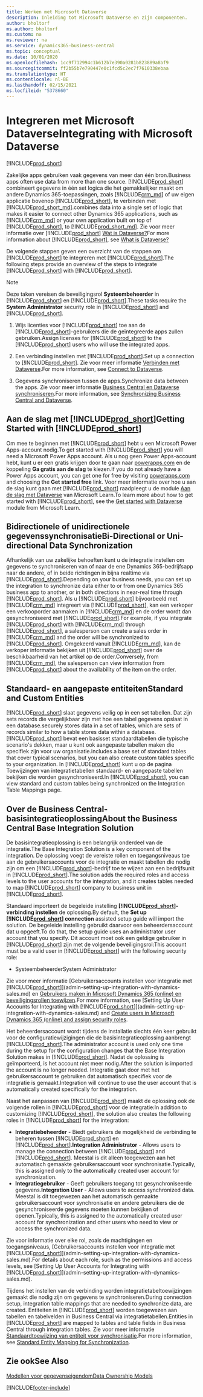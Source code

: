 ```yaml
---
title: Werken met Microsoft Dataverse
description: Inleiding tot Microsoft Dataverse en zijn componenten.
author: bholtorf
ms.author: bholtorf
ms.custom: na
ms.reviewer: na
ms.service: dynamics365-business-central
ms.topic: conceptual
ms.date: 10/01/2020
ms.openlocfilehash: 1cc9f712994c1b612b7e390a0281b823889a8bf9
ms.sourcegitcommit: ff2b55b7e790447e0c1fcd5c2ec7f7610338ebaa
ms.translationtype: HT
ms.contentlocale: nl-BE
ms.lasthandoff: 02/15/2021
ms.locfileid: "5378660"
---
```

# <a name="integrating-with-microsoft-dataverse"></a><span data-ttu-id="bfba0-103">Integreren met Microsoft Dataverse</span><span class="sxs-lookup"><span data-stu-id="bfba0-103">Integrating with Microsoft Dataverse</span></span>
[!INCLUDE[prod_short](includes/cc_data_platform_banner.md)]

<span data-ttu-id="bfba0-104">Zakelijke apps gebruiken vaak gegevens van meer dan één bron.</span><span class="sxs-lookup"><span data-stu-id="bfba0-104">Business apps often use data from more than one source.</span></span> [!INCLUDE[prod_short](includes/cds_long_md.md)] <span data-ttu-id="bfba0-105">combineert gegevens in één set logica die het gemakkelijker maakt om andere Dynamics 365-toepassingen, zoals [!INCLUDE[crm_md](includes/crm_md.md)] of uw eigen applicatie bovenop [!INCLUDE[prod_short](includes/cds_long_md.md)], te verbinden met [!INCLUDE[prod_short_md](includes/prod_short.md)].</span><span class="sxs-lookup"><span data-stu-id="bfba0-105">combines data into a single set of logic that makes it easier to connect other Dynamics 365 applications, such as [!INCLUDE[crm_md](includes/crm_md.md)] or your own application built on top of [!INCLUDE[prod_short](includes/cds_long_md.md)], to [!INCLUDE[prod_short_md](includes/prod_short.md)].</span></span> <span data-ttu-id="bfba0-106">Zie voor meer informatie over [!INCLUDE[prod_short](includes/cds_long_md.md)] [Wat is Dataverse?](https://docs.microsoft.com/powerapps/maker/common-data-service/data-platform-intro)</span><span class="sxs-lookup"><span data-stu-id="bfba0-106">For more information about [!INCLUDE[prod_short](includes/cds_long_md.md)], see [What is Dataverse?](https://docs.microsoft.com/powerapps/maker/common-data-service/data-platform-intro)</span></span>

<span data-ttu-id="bfba0-107">De volgende stappen geven een overzicht van de stappen om [!INCLUDE[prod_short](includes/cds_long_md.md)] te integreren met [!INCLUDE[prod_short](includes/prod_short.md)].</span><span class="sxs-lookup"><span data-stu-id="bfba0-107">The following steps provide an overview of the steps to integrate [!INCLUDE[prod_short](includes/cds_long_md.md)] with [!INCLUDE[prod_short](includes/prod_short.md)].</span></span>

> [!Note]  
> <span data-ttu-id="bfba0-108">Deze taken vereisen de beveiligingsrol **Systeembeheerder** in [!INCLUDE[prod_short](includes/cds_long_md.md)] en [!INCLUDE[prod_short](includes/prod_short.md)].</span><span class="sxs-lookup"><span data-stu-id="bfba0-108">These tasks require the **System Administrator** security role in [!INCLUDE[prod_short](includes/cds_long_md.md)] and [!INCLUDE[prod_short](includes/prod_short.md)].</span></span>  

1. <span data-ttu-id="bfba0-109">Wijs licenties voor [!INCLUDE[prod_short](includes/cds_long_md.md)] toe aan de [!INCLUDE[prod_short](includes/prod_short.md)]-gebruikers die de geïntegreerde apps zullen gebruiken.</span><span class="sxs-lookup"><span data-stu-id="bfba0-109">Assign licenses for [!INCLUDE[prod_short](includes/cds_long_md.md)] to the [!INCLUDE[prod_short](includes/prod_short.md)] users who will use the integrated apps.</span></span>

2. <span data-ttu-id="bfba0-110">Een verbinding instellen met [!INCLUDE[prod_short](includes/cds_long_md.md)].</span><span class="sxs-lookup"><span data-stu-id="bfba0-110">Set up a connection to [!INCLUDE[prod_short](includes/cds_long_md.md)].</span></span> <span data-ttu-id="bfba0-111">Zie voor meer informatie [Verbinden met Dataverse](admin-how-to-set-up-a-dynamics-crm-connection.md).</span><span class="sxs-lookup"><span data-stu-id="bfba0-111">For more information, see [Connect to Dataverse](admin-how-to-set-up-a-dynamics-crm-connection.md).</span></span>  

3. <span data-ttu-id="bfba0-112">Gegevens synchroniseren tussen de apps.</span><span class="sxs-lookup"><span data-stu-id="bfba0-112">Synchronize data between the apps.</span></span> <span data-ttu-id="bfba0-113">Zie voor meer informatie [Business Central en Dataverse synchroniseren](admin-synchronizing-business-central-and-sales.md).</span><span class="sxs-lookup"><span data-stu-id="bfba0-113">For more information, see [Synchronizing Business Central and Dataverse](admin-synchronizing-business-central-and-sales.md).</span></span> 

## <a name="getting-started-with-prod_short"></a><span data-ttu-id="bfba0-114">Aan de slag met [!INCLUDE[prod_short](includes/cds_long_md.md)]</span><span class="sxs-lookup"><span data-stu-id="bfba0-114">Getting Started with [!INCLUDE[prod_short](includes/cds_long_md.md)]</span></span>
<span data-ttu-id="bfba0-115">Om mee te beginnen met [!INCLUDE[prod_short](includes/cds_long_md.md)] hebt u een Microsoft Power Apps-account nodig.</span><span class="sxs-lookup"><span data-stu-id="bfba0-115">To get started with [!INCLUDE[prod_short](includes/cds_long_md.md)] you will need a Microsoft Power Apps account.</span></span> <span data-ttu-id="bfba0-116">Als u nog geen Power Apps-account hebt, kunt u er een gratis krijgen door te gaan naar [powerapps.com](https://make.powerapps.com/?utm_source=padocs&utm_medium=linkinadoc&utm_campaign=referralsfromdoc) en de koppeling **Ga gratis aan de slag** te kiezen.</span><span class="sxs-lookup"><span data-stu-id="bfba0-116">If you do not already have a Power Apps account, you can get one for free by visiting [powerapps.com](https://make.powerapps.com/?utm_source=padocs&utm_medium=linkinadoc&utm_campaign=referralsfromdoc) and choosing the **Get started free** link.</span></span> <span data-ttu-id="bfba0-117">Voor meer informatie over hoe u aan de slag kunt gaan met [!INCLUDE[prod_short](includes/cds_long_md.md)] raadpleegt u de module [Aan de slag met Dataverse](https://docs.microsoft.com/learn/modules/get-started-with-powerapps-common-data-service/) van Microsoft Learn.</span><span class="sxs-lookup"><span data-stu-id="bfba0-117">To learn more about how to get started with [!INCLUDE[prod_short](includes/cds_long_md.md)], see the [Get started with Dataverse](https://docs.microsoft.com/learn/modules/get-started-with-powerapps-common-data-service/) module from Microsoft Learn.</span></span>

## <a name="bi-directional-or-uni-directional-data-synchronization"></a><span data-ttu-id="bfba0-118">Bidirectionele of unidirectionele gegevenssynchronisatie</span><span class="sxs-lookup"><span data-stu-id="bfba0-118">Bi-Directional or Uni-directional Data Synchronization</span></span>
<span data-ttu-id="bfba0-119">Afhankelijk van uw zakelijke behoeften kunt u de integratie instellen om gegevens te synchroniseren van of naar de ene Dynamics 365-bedrijfsapp naar de andere, of in beide richtingen in bijna realtime via [!INCLUDE[prod_short](includes/cds_long_md.md)].</span><span class="sxs-lookup"><span data-stu-id="bfba0-119">Depending on your business needs, you can set up the integration to synchronize data either to or from one Dynamics 365 business app to another, or in both directions in near-real time through [!INCLUDE[prod_short](includes/cds_long_md.md)].</span></span> <span data-ttu-id="bfba0-120">Als u [!INCLUDE[prod_short](includes/prod_short.md)] bijvoorbeeld met [!INCLUDE[crm_md](includes/crm_md.md)] integreert via [!INCLUDE[prod_short](includes/cds_long_md.md)], kan een verkoper een verkooporder aanmaken in [!INCLUDE[crm_md](includes/crm_md.md)] en de order wordt dan gesynchroniseerd met [!INCLUDE[prod_short](includes/prod_short.md)].</span><span class="sxs-lookup"><span data-stu-id="bfba0-120">For example, if you integrate [!INCLUDE[prod_short](includes/prod_short.md)] with [!INCLUDE[crm_md](includes/crm_md.md)] through [!INCLUDE[prod_short](includes/cds_long_md.md)], a salesperson can create a sales order in [!INCLUDE[crm_md](includes/crm_md.md)] and the order will be synchronized to [!INCLUDE[prod_short](includes/prod_short.md)].</span></span> <span data-ttu-id="bfba0-121">Omgekeerd vanuit [!INCLUDE[crm_md](includes/crm_md.md)], kan de verkoper informatie bekijken uit [!INCLUDE[prod_short](includes/prod_short.md)] over de beschikbaarheid van het artikel op de order.</span><span class="sxs-lookup"><span data-stu-id="bfba0-121">Conversely, from [!INCLUDE[crm_md](includes/crm_md.md)], the salesperson can view information from [!INCLUDE[prod_short](includes/prod_short.md)] about the availability of the item on the order.</span></span> 

## <a name="standard-and-custom-entities"></a><span data-ttu-id="bfba0-122">Standaard- en aangepaste entiteiten</span><span class="sxs-lookup"><span data-stu-id="bfba0-122">Standard and Custom Entities</span></span>
[!INCLUDE[prod_short](includes/cds_long_md.md)] <span data-ttu-id="bfba0-123">slaat gegevens veilig op in een set tabellen. Dat zijn sets records die vergelijkbaar zijn met hoe een tabel gegevens opslaat in een database.</span><span class="sxs-lookup"><span data-stu-id="bfba0-123">securely stores data in a set of tables, which are sets of records similar to how a table stores data within a database.</span></span> [!INCLUDE[prod_short](includes/cds_long_md.md)] <span data-ttu-id="bfba0-124">bevat een basisset standaardtabellen die typische scenario's dekken, maar u kunt ook aangepaste tabellen maken die specifiek zijn voor uw organisatie.</span><span class="sxs-lookup"><span data-stu-id="bfba0-124">includes a base set of standard tables that cover typical scenarios, but you can also create custom tables specific to your organization.</span></span> <span data-ttu-id="bfba0-125">In [!INCLUDE[prod_short](includes/prod_short.md)] kunt u op de pagina Toewijzingen van integratietabellen standaard- en aangepaste tabellen bekijken die worden gesynchroniseerd.</span><span class="sxs-lookup"><span data-stu-id="bfba0-125">In [!INCLUDE[prod_short](includes/prod_short.md)], you can view standard and custom tables being synchronized on the Integration Table Mappings page.</span></span>

## <a name="about-the-business-central-base-integration-solution"></a><span data-ttu-id="bfba0-126">Over de Business Central-basisintegratieoplossing</span><span class="sxs-lookup"><span data-stu-id="bfba0-126">About the Business Central Base Integration Solution</span></span>

<span data-ttu-id="bfba0-127">De basisintegratieoplossing is een belangrijk onderdeel van de integratie.</span><span class="sxs-lookup"><span data-stu-id="bfba0-127">The Base Integration Solution is a key component of the integration.</span></span> <span data-ttu-id="bfba0-128">De oplossing voegt de vereiste rollen en toegangsniveaus toe aan de gebruikersaccounts voor de integratie en maakt tabellen die nodig zijn om een [!INCLUDE[prod_short](includes/prod_short.md)]-bedrijf toe te wijzen aan een bedrijfsunit in [!INCLUDE[prod_short](includes/cds_long_md.md)].</span><span class="sxs-lookup"><span data-stu-id="bfba0-128">The solution adds the required roles and access levels to the user accounts for the integration, and it creates tables needed to map [!INCLUDE[prod_short](includes/prod_short.md)] company to business unit in [!INCLUDE[prod_short](includes/cds_long_md.md)].</span></span> 

<span data-ttu-id="bfba0-129">Standaard importeert de begeleide instelling **[!INCLUDE[prod_short](includes/cds_long_md.md)]-verbinding instellen** de oplossing.</span><span class="sxs-lookup"><span data-stu-id="bfba0-129">By default, the **Set up [!INCLUDE[prod_short](includes/cds_long_md.md)] connection** assisted setup guide will import the solution.</span></span> <span data-ttu-id="bfba0-130">De begeleide instelling gebruikt daarvoor een beheerdersaccount dat u opgeeft.</span><span class="sxs-lookup"><span data-stu-id="bfba0-130">To do that, the setup guide uses an administrator user account that you specify.</span></span> <span data-ttu-id="bfba0-131">Dit account moet ook een geldige gebruiker in [!INCLUDE[prod_short](includes/cds_long_md.md)] zijn met de volgende beveiligingsrol:</span><span class="sxs-lookup"><span data-stu-id="bfba0-131">This account must be a valid user in [!INCLUDE[prod_short](includes/cds_long_md.md)] with the following security role:</span></span>

* <span data-ttu-id="bfba0-132">Systeembeheerder</span><span class="sxs-lookup"><span data-stu-id="bfba0-132">System Administrator</span></span>  

<span data-ttu-id="bfba0-133">Zie voor meer informatie [Gebruikersaccounts instellen voor integratie met [!INCLUDE[prod_short](includes/cds_long_md.md)]](admin-setting-up-integration-with-dynamics-sales.md) en [Gebruikers maken in Microsoft Dynamics 365 (online) en beveiligingsrollen toewijzen](/dynamics365/customer-engagement/admin/create-users-assign-online-security-roles).</span><span class="sxs-lookup"><span data-stu-id="bfba0-133">For more information, see [Setting Up User Accounts for Integrating with [!INCLUDE[prod_short](includes/cds_long_md.md)]](admin-setting-up-integration-with-dynamics-sales.md) and [Create users in Microsoft Dynamics 365 (online) and assign security roles](/dynamics365/customer-engagement/admin/create-users-assign-online-security-roles).</span></span> 

<span data-ttu-id="bfba0-134">Het beheerdersaccount wordt tijdens de installatie slechts één keer gebruikt voor de configuratiewijzigingen die de basisintegratieoplossing aanbrengt [!INCLUDE[prod_short](includes/cds_long_md.md)].</span><span class="sxs-lookup"><span data-stu-id="bfba0-134">The administrator account is used only one time during the setup for the configuration changes that the Base Integration Solution makes in [!INCLUDE[prod_short](includes/cds_long_md.md)].</span></span> <span data-ttu-id="bfba0-135">Nadat de oplossing is geïmporteerd, is het account niet meer nodig.</span><span class="sxs-lookup"><span data-stu-id="bfba0-135">After the solution is imported the account is no longer needed.</span></span> <span data-ttu-id="bfba0-136">Integratie gaat door met het gebruikersaccount te gebruiken dat automatisch specifiek voor de integratie is gemaakt.</span><span class="sxs-lookup"><span data-stu-id="bfba0-136">Integration will continue to use the user account that is automatically created specifically for the integration.</span></span>

<span data-ttu-id="bfba0-137">Naast het aanpassen van [!INCLUDE[prod_short](includes/cds_long_md.md)] maakt de oplossing ook de volgende rollen in [!INCLUDE[prod_short](includes/cds_long_md.md)] voor de integratie:</span><span class="sxs-lookup"><span data-stu-id="bfba0-137">In addition to customizing [!INCLUDE[prod_short](includes/cds_long_md.md)], the solution also creates the following roles in [!INCLUDE[prod_short](includes/cds_long_md.md)] for the integration:</span></span>

* <span data-ttu-id="bfba0-138">**Integratiebeheerder** - Biedt gebruikers de mogelijkheid de verbinding te beheren tussen [!INCLUDE[prod_short](includes/prod_short.md)] en [!INCLUDE[prod_short](includes/cds_long_md.md)].</span><span class="sxs-lookup"><span data-stu-id="bfba0-138">**Integration Administrator** - Allows users to manage the connection between [!INCLUDE[prod_short](includes/prod_short.md)] and [!INCLUDE[prod_short](includes/cds_long_md.md)].</span></span> <span data-ttu-id="bfba0-139">Meestal is dit alleen toegewezen aan het automatisch gemaakte gebruikersaccount voor synchronisatie.</span><span class="sxs-lookup"><span data-stu-id="bfba0-139">Typically, this is assigned only to the automatically created user account for synchronization.</span></span>  
* <span data-ttu-id="bfba0-140">**Integratiegebruiker** - Geeft gebruikers toegang tot gesynchroniseerde gegevens.</span><span class="sxs-lookup"><span data-stu-id="bfba0-140">**Integration User** - Allows users to access synchronized data.</span></span> <span data-ttu-id="bfba0-141">Meestal is dit toegewezen aan het automatisch gemaakte gebruikersaccount voor synchronisatie en andere gebruikers die de gesynchroniseerde gegevens moeten kunnen bekijken of openen.</span><span class="sxs-lookup"><span data-stu-id="bfba0-141">Typically, this is assigned to the automatically created user account for synchronization and other users who need to view or access the synchronized data.</span></span>

<span data-ttu-id="bfba0-142">Zie voor informatie over elke rol, zoals de machtigingen en toegangsniveaus, [Gebruikersaccounts instellen voor integratie met [!INCLUDE[prod_short](includes/cds_long_md.md)]](admin-setting-up-integration-with-dynamics-sales.md).</span><span class="sxs-lookup"><span data-stu-id="bfba0-142">For details about each role, such as the permissions and access levels, see [Setting Up User Accounts for Integrating with [!INCLUDE[prod_short](includes/cds_long_md.md)]](admin-setting-up-integration-with-dynamics-sales.md).</span></span>

<span data-ttu-id="bfba0-143">Tijdens het instellen van de verbinding worden integratietabeltoewijzingen gemaakt die nodig zijn om gegevens te synchroniseren.</span><span class="sxs-lookup"><span data-stu-id="bfba0-143">During connection setup, integration table mappings that are needed to synchronize data, are created.</span></span> <span data-ttu-id="bfba0-144">Entiteiten in [!INCLUDE[prod_short](includes/cds_long_md.md)] worden toegewezen aan tabellen en tabelvelden in Business Central via integratietabellen.</span><span class="sxs-lookup"><span data-stu-id="bfba0-144">Entities in [!INCLUDE[prod_short](includes/cds_long_md.md)] are mapped to tables and table fields in Business Central through integration tables.</span></span> <span data-ttu-id="bfba0-145">Zie voor meer informatie [Standaardtoewijzing van entiteit voor synchronisatie](admin-synchronizing-business-central-and-sales.md#standard-table-mapping-for-synchronization).</span><span class="sxs-lookup"><span data-stu-id="bfba0-145">For more information, see [Standard Entity Mapping for Synchronization](admin-synchronizing-business-central-and-sales.md#standard-table-mapping-for-synchronization).</span></span>

## <a name="see-also"></a><span data-ttu-id="bfba0-146">Zie ook</span><span class="sxs-lookup"><span data-stu-id="bfba0-146">See Also</span></span>
[<span data-ttu-id="bfba0-147">Modellen voor gegevenseigendom</span><span class="sxs-lookup"><span data-stu-id="bfba0-147">Data Ownership Models</span></span>](admin-cds-company-concept.md)  
<!--needs to be removed as this is moved to dev-itpro docs[Walkthrough: Customizing an Integration with Dataverse](\dynamics365\business-central\dev-itpro\administration\administration-custom-cds-integration) -->





[!INCLUDE[footer-include](includes/footer-banner.md)]